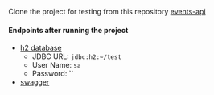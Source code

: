 
Clone the project for testing from this repository
[events-api](https://github.com/vkardaras/events-api)
#### Endpoints after running the project
- [h2 database](http://localhost:8082)
	- JDBC URL: `jdbc:h2:~/test`
	- User Name: `sa`
	- Password: ``
- [swagger](http://localhost:8080/swagger-ui/index.html)
